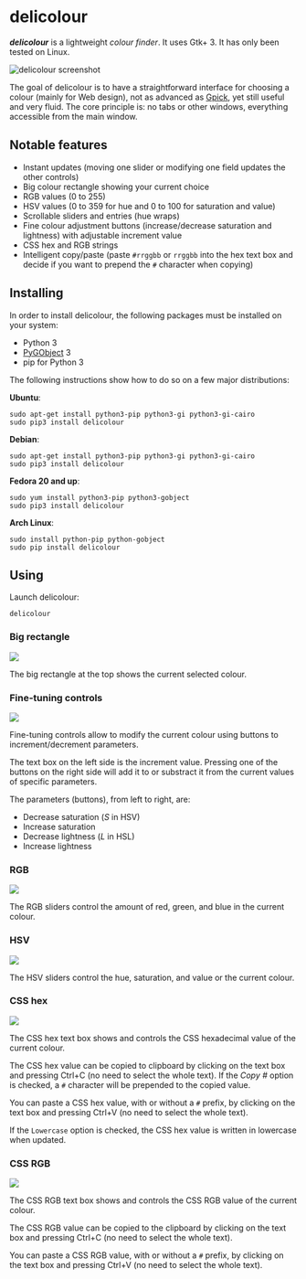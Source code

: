 # delicolour

**_delicolour_** is a lightweight _colour finder_. It uses Gtk+ 3.
It has only been tested on Linux.

![delicolour screenshot](http://ss.0x3b.org/alencons991.png)

The goal of delicolour is to have a straightforward interface for
choosing a colour (mainly for Web design), not as advanced as
[Gpick](http://www.gpick.org/), yet still useful and very fluid. The
core principle is: no tabs or other windows, everything accessible
from the main window.


## Notable features

  * Instant updates (moving one slider or modifying one field updates
    the other controls)
  * Big colour rectangle showing your current choice
  * RGB values (0 to 255)
  * HSV values (0 to 359 for hue and 0 to 100 for saturation and value)
  * Scrollable sliders and entries (hue wraps)
  * Fine colour adjustment buttons (increase/decrease saturation and
    lightness) with adjustable increment value
  * CSS hex and RGB strings
  * Intelligent copy/paste (paste `#rrggbb` or `rrggbb` into the hex
    text box and decide if you want to prepend the `#` character when
    copying)


## Installing

In order to install delicolour, the following packages must be installed
on your system:

  * Python 3
  * [PyGObject](https://wiki.gnome.org/action/show/Projects/PyGObject) 3
  * pip for Python 3

The following instructions show how to do so on a few major
distributions:

**Ubuntu**:

    sudo apt-get install python3-pip python3-gi python3-gi-cairo
    sudo pip3 install delicolour

**Debian**:

    sudo apt-get install python3-pip python3-gi python3-gi-cairo
    sudo pip3 install delicolour

**Fedora 20 and up**:

    sudo yum install python3-pip python3-gobject
    sudo pip3 install delicolour

**Arch Linux**:

    sudo install python-pip python-gobject
    sudo pip install delicolour


## Using

Launch delicolour:

    delicolour


### Big rectangle

![](http://ss.0x3b.org/goustie723.png)

The big rectangle at the top shows the current selected colour.


### Fine-tuning controls

![](http://ss.0x3b.org/lissomly973.png)

Fine-tuning controls allow to modify the current colour using
buttons to increment/decrement parameters.

The text box on the left side is the increment value. Pressing one of
the buttons on the right side will add it to or substract it from the
current values of specific parameters.

The parameters (buttons), from left to right, are:

  * Decrease saturation (_S_ in HSV)
  * Increase saturation
  * Decrease lightness (_L_ in HSL)
  * Increase lightness


### RGB

![](http://ss.0x3b.org/dentinasal310.png)

The RGB sliders control the amount of red, green, and blue in the
current colour.


### HSV

![](http://ss.0x3b.org/prodigality831.png)

The HSV sliders control the hue, saturation, and value or the current
colour.


### CSS hex

![](http://ss.0x3b.org/morningtide885.png)

The CSS hex text box shows and controls the CSS hexadecimal value of
the current colour.

The CSS hex value can be copied to clipboard by clicking on the text
box and pressing Ctrl+C (no need to select the whole text). If the
_Copy #_ option is checked, a `#` character will be prepended to the
copied value.

You can paste a CSS hex value, with or without a `#` prefix, by
clicking on the text box and pressing Ctrl+V (no need to select the
whole text).

If the `Lowercase` option is checked, the CSS hex value is written in
lowercase when updated.


### CSS RGB

![](http://ss.0x3b.org/idealising239.png)

The CSS RGB text box shows and controls the CSS RGB value of the
current colour.

The CSS RGB value can be copied to the clipboard by clicking on the
text box and pressing Ctrl+C (no need to select the whole text).

You can paste a CSS RGB value, with or without a `#` prefix, by
clicking on the text box and pressing Ctrl+V (no need to select the
whole text).
